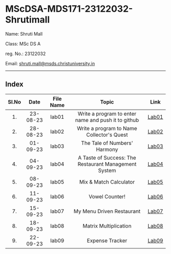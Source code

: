 # MScDSA-MDS171-23122032-Shrutimall
Name: Shruti Mall

Class: MSc DS A

reg. No.: 23122032

Email: shruti.mall@msds.christuniversity.in

***
## Index
|Sl.No|Date|File Name|Topic|Link|
|:----:|:----:|:---:|:----:|----|
|1.|23-08-23|lab01|Write a program to enter name and push it to github|[Lab01](https://github.com/shrutimall123/MScDSA-MDS171-23122032-Shrutimall/blob/f1da689f0844ae6f17ee5c8b9fa5baf1f0069ef8/lab01.ipynb)
|2.|28-08-23|lab02|Write a program to Name Collector's Quest|[Lab02](https://github.com/shrutimall123/MScDSA-MDS171-23122032-Shrutimall/blob/c08d36a945a3d7c5e76b7cafc7289846f3d4104f/lab02.ipynb)
|3.|01-09-23|lab03|The Tale of Numbers' Harmony|[Lab03](https://github.com/shrutimall123/MScDSA-MDS171-23122032-Shrutimall/blob/c08d36a945a3d7c5e76b7cafc7289846f3d4104f/lab03.ipynb)
|4.|04-09-23|lab04|A Taste of Success: The Restaurant Management System|[Lab04](https://github.com/shrutimall123/MScDSA-MDS171-23122032-Shrutimall/blob/c08d36a945a3d7c5e76b7cafc7289846f3d4104f/lab04.ipynb)
|5.|08-09-23|lab05|Mix & Match Calculator|[Lab05](https://github.com/shrutimall123/MScDSA-MDS171-23122032-Shrutimall/blob/c08d36a945a3d7c5e76b7cafc7289846f3d4104f/lab05/lab05.ipynb)
|6.|11-09-23|lab06|Vowel Counter!|[Lab06](https://github.com/shrutimall123/MScDSA-MDS171-23122032-Shrutimall/blob/c08d36a945a3d7c5e76b7cafc7289846f3d4104f/lab06.ipynb)
|7.|15-09-23|lab07|My Menu Driven Restaurant|[Lab07](https://github.com/shrutimall123/MScDSA-MDS171-23122032-Shrutimall/blob/c08d36a945a3d7c5e76b7cafc7289846f3d4104f/lab07.ipynb)
|8.|18-09-23|lab08|Matrix Multiplication|[Lab08]()
|9.|22-09-23|lab09|Expense Tracker|[Lab09]()